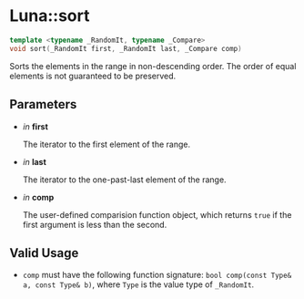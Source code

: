 # Luna::sort

```c++
template <typename _RandomIt, typename _Compare>
void sort(_RandomIt first, _RandomIt last, _Compare comp)
```

Sorts the elements in the range in non-descending order. The order of equal elements is not guaranteed to be preserved. 



## Parameters
* *in* **first**

    The iterator to the first element of the range. 

* *in* **last**

    The iterator to the one-past-last element of the range. 

* *in* **comp**

    The user-defined comparision function object, which returns `true` if the first argument is less than the second. 

## Valid Usage
* `comp` must have the following function signature: `bool comp(const Type& a, const Type& b)`, where `Type` is the value type of `_RandomIt`. 

